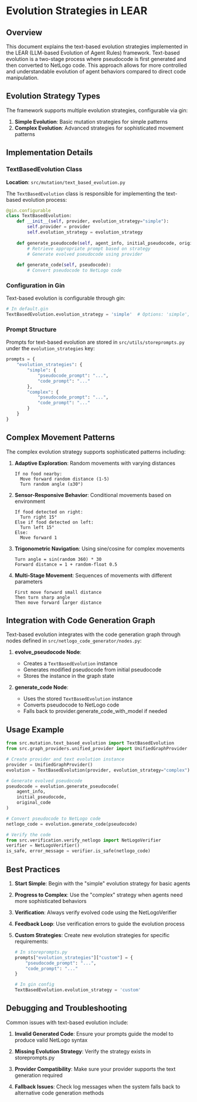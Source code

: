 # Evolution Strategies in LEAR

## Overview

This document explains the text-based evolution strategies implemented in the LEAR (LLM-based Evolution of Agent Rules) framework. Text-based evolution is a two-stage process where pseudocode is first generated and then converted to NetLogo code. This approach allows for more controlled and understandable evolution of agent behaviors compared to direct code manipulation.

## Evolution Strategy Types

The framework supports multiple evolution strategies, configurable via gin:

1. **Simple Evolution**: Basic mutation strategies for simple patterns
2. **Complex Evolution**: Advanced strategies for sophisticated movement patterns

## Implementation Details

### TextBasedEvolution Class

**Location**: `src/mutation/text_based_evolution.py`

The `TextBasedEvolution` class is responsible for implementing the text-based evolution process:

```python
@gin.configurable
class TextBasedEvolution:
    def __init__(self, provider, evolution_strategy="simple"):
        self.provider = provider
        self.evolution_strategy = evolution_strategy
        
    def generate_pseudocode(self, agent_info, initial_pseudocode, original_code):
        # Retrieve appropriate prompt based on strategy
        # Generate evolved pseudocode using provider
        
    def generate_code(self, pseudocode):
        # Convert pseudocode to NetLogo code
```

### Configuration in Gin

Text-based evolution is configurable through gin:

```python
# In default.gin
TextBasedEvolution.evolution_strategy = 'simple'  # Options: 'simple', 'complex'
```

### Prompt Structure

Prompts for text-based evolution are stored in `src/utils/storeprompts.py` under the `evolution_strategies` key:

```python
prompts = {
    "evolution_strategies": {
        "simple": {
            "pseudocode_prompt": "...",
            "code_prompt": "..."
        },
        "complex": {
            "pseudocode_prompt": "...",
            "code_prompt": "..."
        }
    }
}
```

## Complex Movement Patterns

The complex evolution strategy supports sophisticated patterns including:

1. **Adaptive Exploration**: Random movements with varying distances
   ```
   If no food nearby:
     Move forward random distance (1-5)
     Turn random angle (±30°)
   ```

2. **Sensor-Responsive Behavior**: Conditional movements based on environment
   ```
   If food detected on right:
     Turn right 15°
   Else if food detected on left:
     Turn left 15°
   Else:
     Move forward 1
   ```

3. **Trigonometric Navigation**: Using sine/cosine for complex movements
   ```
   Turn angle = sin(random 360) * 30
   Forward distance = 1 + random-float 0.5
   ```

4. **Multi-Stage Movement**: Sequences of movements with different parameters
   ```
   First move forward small distance
   Then turn sharp angle
   Then move forward larger distance
   ```

## Integration with Code Generation Graph

Text-based evolution integrates with the code generation graph through nodes defined in `src/netlogo_code_generator/nodes.py`:

1. **evolve_pseudocode Node**: 
   - Creates a `TextBasedEvolution` instance
   - Generates modified pseudocode from initial pseudocode
   - Stores the instance in the graph state

2. **generate_code Node**:
   - Uses the stored `TextBasedEvolution` instance
   - Converts pseudocode to NetLogo code
   - Falls back to provider.generate_code_with_model if needed

## Usage Example

```python
from src.mutation.text_based_evolution import TextBasedEvolution
from src.graph_providers.unified_provider import UnifiedGraphProvider

# Create provider and text evolution instance
provider = UnifiedGraphProvider()
evolution = TextBasedEvolution(provider, evolution_strategy="complex")

# Generate evolved pseudocode
pseudocode = evolution.generate_pseudocode(
    agent_info,
    initial_pseudocode,
    original_code
)

# Convert pseudocode to NetLogo code
netlogo_code = evolution.generate_code(pseudocode)

# Verify the code
from src.verification.verify_netlogo import NetLogoVerifier
verifier = NetLogoVerifier()
is_safe, error_message = verifier.is_safe(netlogo_code)
```

## Best Practices

1. **Start Simple**: Begin with the "simple" evolution strategy for basic agents

2. **Progress to Complex**: Use the "complex" strategy when agents need more sophisticated behaviors

3. **Verification**: Always verify evolved code using the NetLogoVerifier

4. **Feedback Loop**: Use verification errors to guide the evolution process

5. **Custom Strategies**: Create new evolution strategies for specific requirements:
   ```python
   # In storeprompts.py
   prompts["evolution_strategies"]["custom"] = {
       "pseudocode_prompt": "...",
       "code_prompt": "..."
   }
   
   # In gin config
   TextBasedEvolution.evolution_strategy = 'custom'
   ```

## Debugging and Troubleshooting

Common issues with text-based evolution include:

1. **Invalid Generated Code**: Ensure your prompts guide the model to produce valid NetLogo syntax

2. **Missing Evolution Strategy**: Verify the strategy exists in storeprompts.py

3. **Provider Compatibility**: Make sure your provider supports the text generation required

4. **Fallback Issues**: Check log messages when the system falls back to alternative code generation methods